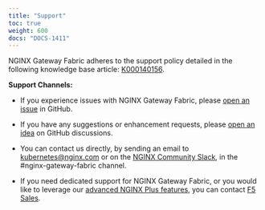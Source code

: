 ```yaml
---
title: "Support"
toc: true
weight: 600
docs: "DOCS-1411"
---
```


NGINX Gateway Fabric adheres to the support policy detailed in the following knowledge base article: [K000140156](https://my.f5.com/manage/s/article/K000140156).

**Support Channels:**

- If you experience issues with NGINX Gateway Fabric, please [open an issue](https://github.com/nginxinc/nginx-gateway-fabric/issues/new?assignees=&labels=&projects=&template=bug_report.md&title=) in GitHub.

- If you have any suggestions or enhancement requests, please [open an idea](https://github.com/nginxinc/nginx-gateway-fabric/discussions/categories/ideas) on GitHub discussions.

- You can contact us directly, by sending an email to [kubernetes@nginx.com](mailto:kubernetes@nginx.com) or on the [NGINX Community Slack](https://nginxcommunity.slack.com/channels/nginx-gateway-fabric), in the #nginx-gateway-fabric channel.
  
- If you need dedicated support for NGINX Gateway Fabric, or you would like to leverage our [advanced NGINX Plus features](https://docs.nginx.com/nginx-gateway-fabric/overview/nginx-plus/), you can contact [F5 Sales](https://www.f5.com/content/f5-com/en_us/products/get-f5).
